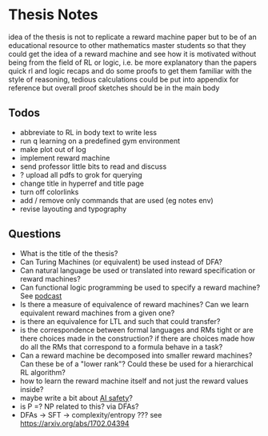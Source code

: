 # Thesis Notes

idea of the thesis is not to replicate a reward machine paper but to be of an educational resource to other mathematics master students so that they could get the idea of a reward machine and see how it is motivated without being from the field of RL or logic, i.e. be more explanatory than the papers quick rl and logic recaps and do some proofs to get them familiar with the style of reasoning, tedious calculations could be put into appendix for reference but overall proof sketches should be in the main body

## Todos

- abbreviate to RL in body text to write less
- run q learning on a predefined gym environment
- make plot out of log
- implement reward machine
- send professor little bits to read and discuss
- ? upload all pdfs to grok for querying
- change title in hyperref and title page
- turn off colorlinks
- add / remove only commands that are used (eg notes env)
- revise layouting and typography

## Questions

- What is the title of the thesis?
- Can Turing Machines (or equivalent) be used instead of DFA?
- Can natural language be used or translated into reward specification or reward machines?
- Can functional logic programming be used to specify a reward machine? See [podcast](https://podcasts.google.com/feed/aHR0cHM6Ly9mZWVkcy56ZW5jYXN0ci5jb20vZi9vU24xaTMxNi5yc3M/episode/ZjM2NzgwZDAtYWVjNC00N2QwLWJlYjMtNjg5ZWMzNjk2NTEy)
- Is there a measure of equivalence of reward machines? Can we learn equivalent reward machines from a given one?
- is there an equivalence for LTL and such that could transfer?
- is the correspondence between formal languages and RMs tight or are there choices made in the construction? if there are choices made how do all the RMs that correspond to a formula behave in a task?
- Can a reward machine be decomposed into smaller reward machines? Can these be of a "lower rank"? Could these be used for a hierarchical RL algorithm?
- how to learn the reward machine itself and not just the reward values inside?
- maybe write a bit about [AI safety](aisafety.com)?
- is P =? NP related to this? via DFAs?
- DFAs -> SFT -> complexity/entropy ??? see <https://arxiv.org/abs/1702.04394>

